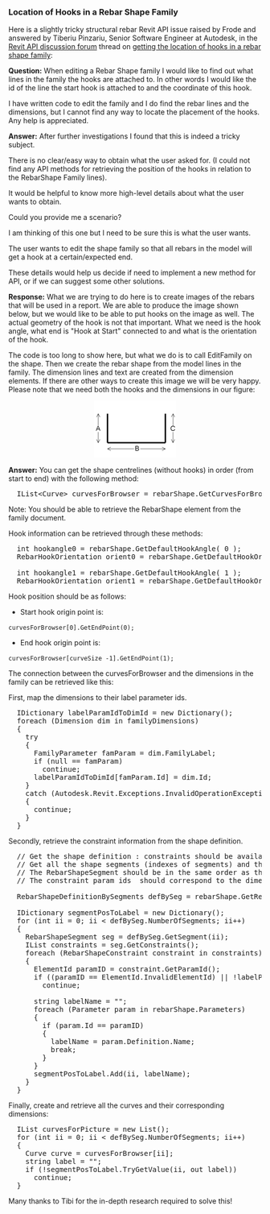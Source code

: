 <head>
<meta http-equiv="Content-Type" content="text/html; charset=utf-8">
<link rel="stylesheet" type="text/css" href="bc.css">
<script src="run_prettify.js" type="text/javascript"></script>
<!---
<script src="https://google-code-prettify.googlecode.com/svn/loader/run_prettify.js" type="text/javascript"></script>
-->
</head>

<!---

- 11596362 [Getting the location of hooks in a rebar shape family]
  http://forums.autodesk.com/t5/revit-api/getting-the-location-of-hooks-in-a-rebar-shape-family/m-p/6210752

Location of Hooks in a Rebar Shape Family #revitAPI #3dwebcoder @AutodeskRevit #adsk #aec #bim @RevitStructure

Here is a slightly tricky structural rebar Revit API issue raised in the Revit API discussion forum thread on getting the location of hooks in a rebar shape family: When editing a Rebar Shape family I would like to find out what lines in the family the hooks are attached to. In other words I would like the id of the line the start hook is attached to and the coordinate of this hook...

-->

### Location of Hooks in a Rebar Shape Family

Here is a slightly tricky structural rebar Revit API issue raised by Frode and answered by Tiberiu Pinzariu, Senior Software Engineer at Autodesk, in
the [Revit API discussion forum](http://forums.autodesk.com/t5/revit-api/bd-p/160) thread
on [getting the location of hooks in a rebar shape family](http://forums.autodesk.com/t5/revit-api/getting-the-location-of-hooks-in-a-rebar-shape-family/m-p/6210752):

**Question:** When editing a Rebar Shape family I would like to find out what lines in the family the hooks are attached to. In other words I would like the id of the line the start hook is attached to and the coordinate of this hook.

I have written code to edit the family and I do find the rebar lines and the dimensions, but I cannot find any way to locate the placement of the hooks. Any help is appreciated.

**Answer:** After further investigations I found that this is indeed a tricky subject.

There is no clear/easy way to obtain what the user asked for. (I could not find any API methods for retrieving the position of the hooks in relation to the RebarShape Family lines).

It would be helpful to know more high-level details about what the user wants to obtain.

Could you provide me a scenario?

I am thinking of this one but I need to be sure this is what the user wants.

The user wants to edit the shape family so that all rebars in the model will get a hook at a certain/expected end.

These details would help us decide if need to implement a new method for API, or if we can suggest some other solutions.

**Response:** What we are trying to do here is to create images of the rebars that will be used in a report. We are able to produce the image shown below, but we would like to be able to put hooks on the image as well. The actual geometry of the hook is not that important. What we need is the hook angle, what end is "Hook at Start" connected to and what is the orientation of the hook.

The code is too long to show here, but what we do is to call EditFamily on the shape. Then we create the rebar shape from the model lines in the family. The dimension lines and text are created from the dimension elements. If there are other ways to create this image we will be very happy. Please note that we need both the hooks and the dimensions in our figure:

<center>
<img src="img/rebar_dimensions.png" alt="Rebar dimensions" width="164">
</center>

**Answer:** You can get the shape centrelines (without hooks) in order (from start to end) with the following method:

<pre class="code">
&nbsp; <span class="teal">IList</span>&lt;<span class="teal">Curve</span>&gt; curvesForBrowser = rebarShape.GetCurvesForBrowser();
</pre>

Note: You should be able to retrieve the RebarShape element from the family document.

Hook information can be retrieved through these methods:

<pre class="code">
&nbsp; <span class="blue">int</span> hookangle0 = rebarShape.GetDefaultHookAngle( 0 );
&nbsp; <span class="teal">RebarHookOrientation</span> orient0 = rebarShape.GetDefaultHookOrientation( 0 );
&nbsp;
&nbsp; <span class="blue">int</span> hookangle1 = rebarShape.GetDefaultHookAngle( 1 );
&nbsp; <span class="teal">RebarHookOrientation</span> orient1 = rebarShape.GetDefaultHookOrientation( 1 );
</pre>

Hook position should be as follows:

- Start hook origin point is:
```
curvesForBrowser[0].GetEndPoint(0);
```
- End hook origin point is:
```
curvesForBrowser[curveSize -1].GetEndPoint(1);
```

The connection between the curvesForBrowser and the dimensions in the family can be retrieved like this:

First, map the dimensions to their label parameter ids.

<pre class="code">
  IDictionary<ElementId, ElementId> labelParamIdToDimId = new Dictionary<ElementId, ElementId>();
  foreach (Dimension dim in familyDimensions)
  {
    try
    {
      FamilyParameter famParam = dim.FamilyLabel;
      if (null == famParam)
        continue;
      labelParamIdToDimId[famParam.Id] = dim.Id;
    }
    catch (Autodesk.Revit.Exceptions.InvalidOperationException)
    {
      continue;
    }
  }
</pre>

Secondly, retrieve the constraint information from the shape definition.

<pre class="code">
  // Get the shape definition : constraints should be available for every definition.
  // Get all the shape segments (indexes of segments) and their corresponding constraint parameter ids
  // The RebarShapeSegment should be in the same order as the curvesForBrowser.
  // The constraint param ids  should correspond to the dimension label param ids.

  RebarShapeDefinitionBySegments defBySeg = rebarShape.GetRebarShapeDefinition() as RebarShapeDefinitionBySegments;

  IDictionary<int, string> segmentPosToLabel = new Dictionary<int, string>();
  for (int ii = 0; ii < defBySeg.NumberOfSegments; ii++)
  {
    RebarShapeSegment seg = defBySeg.GetSegment(ii);
    IList<RebarShapeConstraint> constraints = seg.GetConstraints();
    foreach (RebarShapeConstraint constraint in constraints)
    {
      ElementId paramID = constraint.GetParamId();
      if ((paramID == ElementId.InvalidElementId) || !labelParamIdToDimId.ContainsKey(paramID))
        continue;

      string labelName = "";
      foreach (Parameter param in rebarShape.Parameters)
      {
        if (param.Id == paramID)
        {
          labelName = param.Definition.Name;
          break;
        }
      }
      segmentPosToLabel.Add(ii, labelName);
    }
  }
</pre>

Finally, create and retrieve all the curves and their corresponding dimensions:

<pre class="code">
  IList<Curve> curvesForPicture = new List<Curve>();
  for (int ii = 0; ii < defBySeg.NumberOfSegments; ii++)
  {
    Curve curve = curvesForBrowser[ii];
    string label = "";
    if (!segmentPosToLabel.TryGetValue(ii, out label))
      continue;
  }
</pre>

Many thanks to Tibi for the in-depth research required to solve this!
